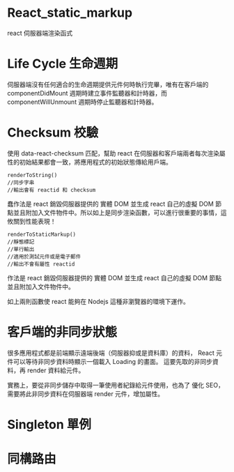 # React_static_markup
react 伺服器端渲染函式

# Life Cycle 生命週期

伺服器端沒有任何適合的生命週期提供元件何時執行完畢，唯有在客戶端的 componentDidMount 週期時建立事件監聽器和計時器，而 componentWillUnmount 週期時停止監聽器和計時器。

# Checksum 校驗

使用 data-react-checksum 匹配，幫助 react 在伺服器和客戶端兩者每次渲染屬性的初始結果都會一致，將應用程式的初始狀態傳給用戶端。

    renderToString()
    //同步字串
    //輸出會有 reactid 和 checksum

蠢作法是 react 銷毀伺服器提供的 實體 DOM 並生成 react 自己的虛擬 DOM 節點並且附加入文件物件中。所以如上是同步渲染函數，可以進行很重要的事情，這攸關到性能表現！


    renderToStaticMarkup()
    //靜態標記
    //單行輸出
    //適用於測試元件或是電子郵件
    //輸出不會有屬性 reactid
    
作法是 react 銷毀伺服器提供的 實體 DOM 並生成 react 自己的虛擬 DOM 節點並且附加入文件物件中。

如上兩則函數使 react 能夠在 Nodejs 這種非瀏覽器的環境下運作。

# 客戶端的非同步狀態

很多應用程式都是前端顯示遠端後端（伺服器抑或是資料庫）的資料，
React 元件可以等待非同步資料時顯示一個載入 Loading 的畫面。
這要先取的非同步資料，再 render 資料給元件。

實務上，要從非同步儲存中取得一筆使用者紀錄給元件使用，也為了
優化 SEO，需要將此非同步資料在伺服器端 render 元件，增加屬性。

# Singleton 單例


# 同構路由


